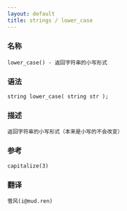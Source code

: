 ```yaml
---
layout: default
title: strings / lower_case
---
```


### 名称

    lower_case() - 返回字符串的小写形式

### 语法

    string lower_case( string str );

### 描述

    返回字符串的小写形式（本来是小写的不会改变）

### 参考

    capitalize(3)

### 翻译

    雪风(i@mud.ren)
